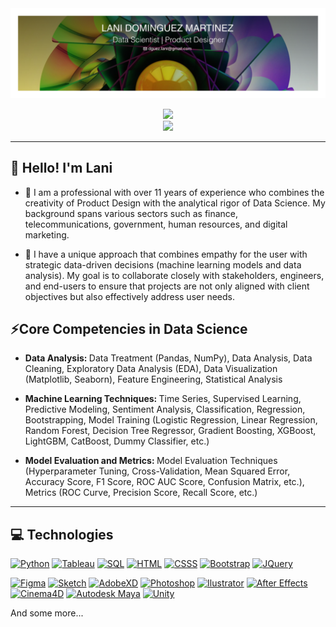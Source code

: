 <div id="header" align="center">
  <img decoding="async" src="https://github.com/Lani-Dom/Lani-Dom/blob/main/Banner_Lani_Dominguez.png" width="800"/>

  [![](https://img.shields.io/badge/LinkedIn-0077B5?style=for-the-badge&logo=linkedin&logoColor=white)](https://www.linkedin.com/in/lani-dominguez/)
  <br><img decoding="async" src="https://media.giphy.com/media/WUlplcMpOCEmTGBtBW/giphy.gif" width="30">
</div>


---

## 👋 Hello! I'm Lani 

- 🔭 I am a professional with over 11 years of experience who combines the creativity of Product Design with the analytical rigor of Data Science. My background spans various sectors such as finance, telecommunications, government, human resources, and digital marketing.

- 🏅 I have a unique approach that combines empathy for the user with strategic data-driven decisions (machine learning models and data analysis). My goal is to collaborate closely with stakeholders, engineers, and end-users to ensure that projects are not only aligned with client objectives but also effectively address user needs.

## ⚡Core Competencies in Data Science 
- <b>Data Analysis: </b>
Data Treatment (Pandas, NumPy), Data Analysis, Data Cleaning, Exploratory Data Analysis (EDA), Data Visualization (Matplotlib, Seaborn), Feature Engineering, Statistical Analysis

- <b>Machine Learning Techniques: </b>
Time Series, Supervised Learning, Predictive Modeling, Sentiment Analysis, Classification, Regression, Bootstrapping, Model Training (Logistic Regression, Linear Regression, Random Forest, Decision Tree Regressor, Gradient Boosting, XGBoost, LightGBM, CatBoost, Dummy Classifier, etc.)

- <b>Model Evaluation and Metrics: </b>
Model Evaluation Techniques (Hyperparameter Tuning, Cross-Validation, Mean Squared Error, Accuracy Score, F1 Score, ROC AUC Score, Confusion Matrix, etc.), Metrics (ROC Curve, Precision Score, Recall Score, etc.)

<!--
**Lani-Dom/Lani-Dom** is a ✨ _special_ ✨ repository because its `README.md` (this file) appears on your GitHub profile.

- 🌱 

Here are some ideas to get you started:

- 🔭 I’m currently working on ...
- 🌱 I’m currently learning ...
- 👯 I’m looking to collaborate on ...
- 🤔 I’m looking for help with ...
- 💬 Ask me about ...
- 📫 How to reach me: ...
- 😄 Pronouns: ...
- ⚡ Fun fact: ...
-->

---



## 💻 Technologies
[![Python](https://img.shields.io/badge/python-3776AB?style=for-the-badge&logo=python&logoColor=fff)]()
[![Tableau](https://img.shields.io/badge/tableau-E97627?style=for-the-badge&logo=tableau&logoColor=fff)]()
[![SQL](https://img.shields.io/badge/mysql-4479A1?style=for-the-badge&logo=mysql&logoColor=fff)]()
[![HTML](https://img.shields.io/badge/html5-E34F26?style=for-the-badge&logo=html5&logoColor=fff)]()
[![CSSS](https://img.shields.io/badge/css3-1572B6?style=for-the-badge&logo=css3&logoColor=fff)]()
[![Bootstrap](https://img.shields.io/badge/bootstrap-7952B3?style=for-the-badge&logo=bootstrap&logoColor=fff)]()
[![JQuery](https://img.shields.io/badge/jquery-0769AD?style=for-the-badge&logo=jquery&logoColor=fff)]()
 
[![Figma](https://img.shields.io/badge/Figma-F24E1E?style=for-the-badge&logo=figma&logoColor=white)]()
[![Sketch](https://img.shields.io/badge/sketch-F7B500?style=for-the-badge&logo=sketch&logoColor=white)]()
[![AdobeXD](https://img.shields.io/badge/adobexd-FF61F6?style=for-the-badge&logo=adobexd&logoColor=white)]()
[![Photoshop](https://img.shields.io/badge/Adobe%20Photoshop-31A8FF?style=for-the-badge&logo=Adobe%20Photoshop&logoColor=black)]()
[![Ilustrator](https://img.shields.io/badge/Adobe%20Illustrator-FF9A00?style=for-the-badge&logo=adobe%20illustrator&logoColor=white)]()
[![After Effects](https://img.shields.io/badge/Adobe%20after%20affects-CF96FD?style=for-the-badge&logo=Adobe%20after%20effects&logoColor=393665)]()
[![Cinema4D](https://img.shields.io/badge/cinema4d-011A6A?style=for-the-badge&logo=cinema4d&logoColor=white)]()
[![Autodesk Maya](https://img.shields.io/badge/autodeskmaya-37A5CC?style=for-the-badge&logo=autodeskmaya&logoColor=white)]()
[![Unity](https://img.shields.io/badge/unity-000?style=for-the-badge&logo=unity&logoColor=white)]()


<!--
## ⚡ Skills
[![Python](https://img.shields.io/badge/aboutdotme-3776AB?style=for-the-badge&logo=aboutdotme&logoColor=fff)]()

[![Static Badge](https://img.shields.io/badge/(https://img.shields.io/badge/just%20the%20message-8A2BE2))]()

<div><img alt="Static Badge" src="https://img.shields.io/badge/:[badgeContent](https://img.shields.io/badge/just%20the%20message-8A2BE2)">
</div>
-->
And some more...
